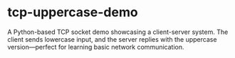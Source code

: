 # tcp-uppercase-demo
A Python-based TCP socket demo showcasing a client-server system. The client sends lowercase input, and the server replies with the uppercase version—perfect for learning basic network communication.
